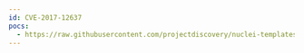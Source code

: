 ```yaml
---
id: CVE-2017-12637
pocs:
  - https://raw.githubusercontent.com/projectdiscovery/nuclei-templates/master/cves/2017/CVE-2017-12637.yaml
---
```

